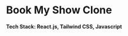# Book My Show Clone
#### Tech Stack: React.js, Tailwind CSS, Javascript                                 
